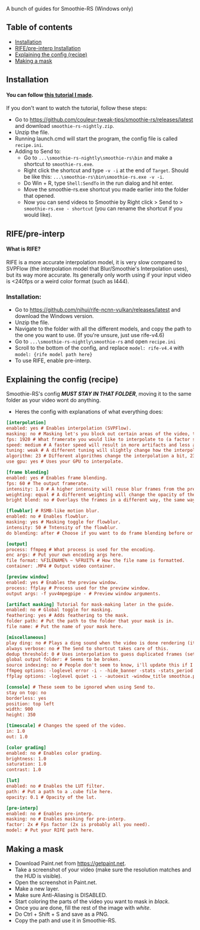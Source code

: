 A bunch of guides for Smoothie-RS (Windows only)

## Table of contents

- [Installation](#installation)  
- [RIFE/pre-interp Installation](#rifepre-interp-installation)   
- [Explaining the config (recipe)](#explaining-the-config-recipe)
- [Making a mask](#making-a-mask)

## Installation

#### You can follow [this tutorial I made](https://youtu.be/RfPDgoMuSWg).

If you don't want to watch the tutorial, follow these steps:

- Go to https://github.com/couleur-tweak-tips/smoothie-rs/releases/latest and download `smoothie-rs-nightly.zip`.
- Unzip the file.
- Running launch.cmd will start the program, the config file is called `recipe.ini`.
- Adding to Send to:
  - Go to `...\smoothie-rs-nightly\smoothie-rs\bin` and make a shortcut to `smoothie-rs.exe`.
  - Right click the shortcut and type `-v -i` at the end of `Target`. Should be like this:
   `...\smoothie-rs\bin\smoothie-rs.exe -v -i`.
  - Do Win + R, type `Shell:SendTo` in the run dialog and hit enter.
  - Move the smoothie-rs.exe shortcut you made earlier into the folder that opened.
  - Now you can send videos to Smoothie by Right click > Send to > `smoothie-rs.exe - shortcut` (you can rename the shortcut if you would like).

## RIFE/pre-interp

#### What is RIFE?
RIFE is a more accurate interpolation model, it is very slow compared to SVPFlow (the interpolation model that Blur/Smoothie's Interpolation uses), but its way more accurate. Its generally only worth using if your input video is <240fps or a weird color format (such as I444).

### Installation:

- Go to https://github.com/nihui/rife-ncnn-vulkan/releases/latest and download the Windows version.    
- Unzip the file.
- Navigate to the folder with all the different models, and copy the path to the one you want to use. (If you're unsure, just use rife-v4.6)
- Go to `...\smoothie-rs-nightly\smoothie-rs` and open `recipe.ini`
- Scroll to the bottom of the config, and replace `model: rife-v4.4` with `model: {rife model path here}`
- To use RIFE, enable pre-interp.

## Explaining the config (recipe)

Smoothie-RS's config ***MUST STAY IN THAT FOLDER***, moving it to the same folder as your video wont do anything.

- Heres the config with explanations of what everything does:

```ini
[interpolation]
enabled: yes # Enables interpolation (SVPFlow).
masking: no # Masking let's you block out certain areas of the video, to avoid HUD artifacts. This toggles masking for interpolation only.
fps: 1920 # What framerate you would like to interpolate to (a factor such as 2x or 3x will also work).
speed: medium # A faster speed will result in more artifacts and less accurate interpolation, only worth changing if your input video is over 300fps.
tuning: weak # A different tuning will slightly change how the interpolation looks, weak is considered the best for Minecraft.
algorithm: 23 # Different algorithms change the interpolation a bit, 23 looks the smoothest, 13 has the least artifacts. Others are not recommended.
use gpu: yes # Uses your GPU to interpolate.

[frame blending]
enabled: yes # Enables frame blending.
fps: 60 # The output framerate.
intensity: 1.0 # A higher intensity will reuse blur frames from the previous frame, 1.0-1.5 is the sweet spot for 60fps output.
weighting: equal # A different weighting will change the opacity of the blur frames, such as ascending or gaussian.
bright blend: no # Overlays the frames in a different way, the same way as Premiere Pro's frame blending.

[flowblur] # RSMB-like motion blur.
enabled: no # Enables flowblur.
masking: yes # Masking toggle for flowblur.
intensity: 50 # Tntensity of the flowblur.
do blending: after # Choose if you want to do frame blending before or after flowblur is applied.

[output]
process: ffmpeg # What process is used for the encoding.
enc args: # Put your own encoding args here.
file format: %FILENAME% ~ %FRUIT% # How the file name is formatted.
container: .MP4 # Output video container.

[preview window]
enabled: yes # Enables the preview window.
process: ffplay # Process used for the preview window.
output args: -f yuv4mpegpipe - # Preview window arguments.

[artifact masking] Tutorial for mask-making later in the guide.
enabled: no # Global toggle for masking.
feathering: yes # Adds feathering to the mask.
folder path: # Put the path to the folder that your mask is in.
file name: # Put the name of your mask here.

[miscellaneous]
play ding: no # Plays a ding sound when the video is done rendering (it's either broken or im incorrect).
always verbose: no # The Send to shortcut takes care of this.
dedup threshold: 0 # Uses interpolation to guess duplicated frames (set to around 0.01 - 0.005).
global output folder: # Seems to be broken.
source indexing: no # People don't seem to know, i'll update this if I ever get an answer.
ffmpeg options: -loglevel error -i - -hide_banner -stats -stats_period 0.15 # Args for ffmpeg
ffplay options: -loglevel quiet -i - -autoexit -window_title smoothie.preview # Args for ffplay (preview window)

[console] # These seem to be ignored when using Send to.
stay on top: no
borderless: yes
position: top left
width: 900
height: 350

[timescale] # Changes the speed of the video.
in: 1.0
out: 1.0

[color grading]
enabled: no # Enables color grading.
brightness: 1.0
saturation: 1.0
contrast: 1.0

[lut]
enabled: no # Enables the LUT filter.
path: # Put a path to a .cube file here.
opacity: 0.1 # Opacity of the lut.

[pre-interp]
enabled: no # Enables pre-interp.
masking: no # Enables masking for pre-interp.
factor: 2x # Fps factor (2x is probably all you need).
model: # Put your RIFE path here.
```

## Making a mask

- Download Paint.net from https://getpaint.net.
- Take a screenshot of your video (make sure the resolution matches and the HUD is visible).
- Open the screenshot in Paint.net.
- Make a new layer.
- Make sure Anti-Aliasing is DISABLED.
- Start coloring the parts of the video you want to mask in *black*.
- Once you are done, fill the rest of the image with *white*.
- Do Ctrl + Shift + S and save as a PNG.
- Copy the path and use it in Smoothie-RS.
